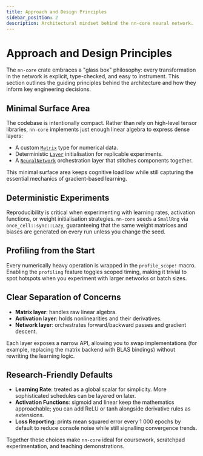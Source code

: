 ```yaml
---
title: Approach and Design Principles
sidebar_position: 2
description: Architectural mindset behind the nn-core neural network.
---
```


# Approach and Design Principles

The `nn-core` crate embraces a "glass box" philosophy: every transformation in the network is explicit, type-checked, and easy to instrument. This section outlines the guiding principles behind the architecture and how they inform key engineering decisions.

## Minimal Surface Area

The codebase is intentionally compact. Rather than rely on high-level tensor libraries, `nn-core` implements just enough linear algebra to express dense layers:

- A custom [`Matrix`](https://github.com/KyleDerZweite/neural-network-from-scratch/blob/master/crates/nn-core/src/matrix.rs) type for numerical data.
- Deterministic [`Layer`](https://github.com/KyleDerZweite/neural-network-from-scratch/blob/master/crates/nn-core/src/layer.rs) initialisation for replicable experiments.
- A [`NeuralNetwork`](https://github.com/KyleDerZweite/neural-network-from-scratch/blob/master/crates/nn-core/src/network.rs) orchestration layer that stitches components together.

This minimal surface area keeps cognitive load low while still capturing the essential mechanics of gradient-based learning.

## Deterministic Experiments

Reproducibility is critical when experimenting with learning rates, activation functions, or weight initialisation strategies. `nn-core` seeds a `SmallRng` via `once_cell::sync::Lazy`, guaranteeing that the same weight matrices and biases are generated on every run unless you change the seed.

## Profiling from the Start

Every numerically heavy operation is wrapped in the `profile_scope!` macro. Enabling the `profiling` feature toggles scoped timing, making it trivial to spot hotspots when you experiment with larger networks or batch sizes.

## Clear Separation of Concerns

- **Matrix layer**: handles raw linear algebra.
- **Activation layer**: holds nonlinearities and their derivatives.
- **Network layer**: orchestrates forward/backward passes and gradient descent.

Each layer exposes a narrow API, allowing you to swap implementations (for example, replacing the matrix backend with BLAS bindings) without rewriting the learning logic.

## Research-Friendly Defaults

- **Learning Rate**: treated as a global scalar for simplicity. More sophisticated schedules can be layered on later.
- **Activation Functions**: sigmoid and linear keep the mathematics approachable; you can add ReLU or tanh alongside derivative rules as extensions.
- **Loss Reporting**: prints mean squared error every 1 000 epochs by default to reduce console noise while still signalling convergence trends.

Together these choices make `nn-core` ideal for coursework, scratchpad experimentation, and teaching demonstrations.
